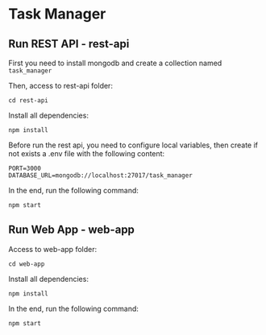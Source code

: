 # Task Manager

## Run REST API - rest-api

First you need to install mongodb and create a collection named `task_manager`

Then, access to rest-api folder:

```
cd rest-api
```

Install all dependencies:

```
npm install
```

Before run the rest api, you need to configure local variables, then create if not exists a .env file with the following content:

```
PORT=3000
DATABASE_URL=mongodb://localhost:27017/task_manager
```

In the end, run the following command:

```
npm start
```

## Run Web App - web-app

Access to web-app folder:

```
cd web-app
```

Install all dependencies:

```
npm install
```

In the end, run the following command:

```
npm start
```